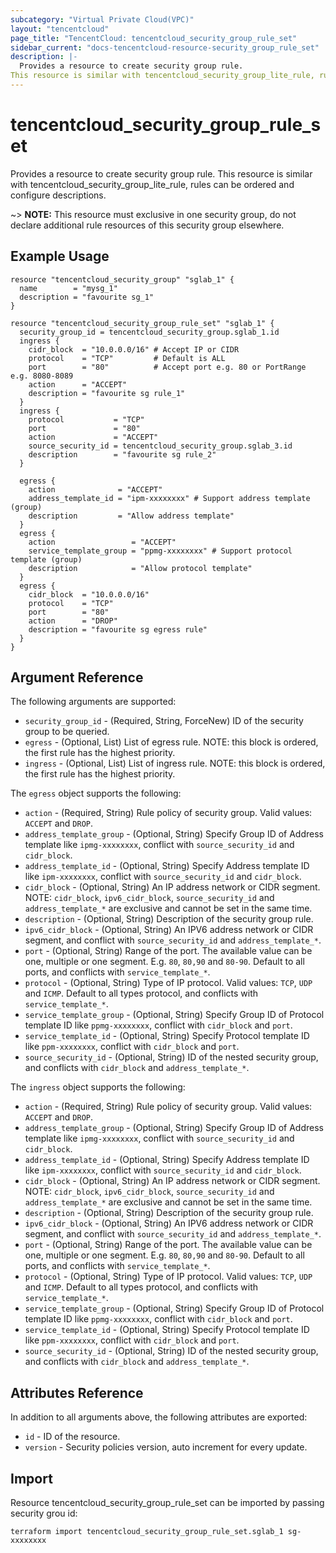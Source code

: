 ```yaml
---
subcategory: "Virtual Private Cloud(VPC)"
layout: "tencentcloud"
page_title: "TencentCloud: tencentcloud_security_group_rule_set"
sidebar_current: "docs-tencentcloud-resource-security_group_rule_set"
description: |-
  Provides a resource to create security group rule.
This resource is similar with tencentcloud_security_group_lite_rule, rules can be ordered and configure descriptions.
---
```


# tencentcloud_security_group_rule_set

Provides a resource to create security group rule.
This resource is similar with tencentcloud_security_group_lite_rule, rules can be ordered and configure descriptions.

~> **NOTE:** This resource must exclusive in one security group, do not declare additional rule resources of this security group elsewhere.

## Example Usage

```hcl
resource "tencentcloud_security_group" "sglab_1" {
  name        = "mysg_1"
  description = "favourite sg_1"
}

resource "tencentcloud_security_group_rule_set" "sglab_1" {
  security_group_id = tencentcloud_security_group.sglab_1.id
  ingress {
    cidr_block  = "10.0.0.0/16" # Accept IP or CIDR
    protocol    = "TCP"         # Default is ALL
    port        = "80"          # Accept port e.g. 80 or PortRange e.g. 8080-8089
    action      = "ACCEPT"
    description = "favourite sg rule_1"
  }
  ingress {
    protocol           = "TCP"
    port               = "80"
    action             = "ACCEPT"
    source_security_id = tencentcloud_security_group.sglab_3.id
    description        = "favourite sg rule_2"
  }

  egress {
    action              = "ACCEPT"
    address_template_id = "ipm-xxxxxxxx" # Support address template (group)
    description         = "Allow address template"
  }
  egress {
    action                 = "ACCEPT"
    service_template_group = "ppmg-xxxxxxxx" # Support protocol template (group)
    description            = "Allow protocol template"
  }
  egress {
    cidr_block  = "10.0.0.0/16"
    protocol    = "TCP"
    port        = "80"
    action      = "DROP"
    description = "favourite sg egress rule"
  }
}
```

## Argument Reference

The following arguments are supported:

* `security_group_id` - (Required, String, ForceNew) ID of the security group to be queried.
* `egress` - (Optional, List) List of egress rule. NOTE: this block is ordered, the first rule has the highest priority.
* `ingress` - (Optional, List) List of ingress rule. NOTE: this block is ordered, the first rule has the highest priority.

The `egress` object supports the following:

* `action` - (Required, String) Rule policy of security group. Valid values: `ACCEPT` and `DROP`.
* `address_template_group` - (Optional, String) Specify Group ID of Address template like `ipmg-xxxxxxxx`, conflict with `source_security_id` and `cidr_block`.
* `address_template_id` - (Optional, String) Specify Address template ID like `ipm-xxxxxxxx`, conflict with `source_security_id` and `cidr_block`.
* `cidr_block` - (Optional, String) An IP address network or CIDR segment. NOTE: `cidr_block`, `ipv6_cidr_block`, `source_security_id` and `address_template_*` are exclusive and cannot be set in the same time.
* `description` - (Optional, String) Description of the security group rule.
* `ipv6_cidr_block` - (Optional, String) An IPV6 address network or CIDR segment, and conflict with `source_security_id` and `address_template_*`.
* `port` - (Optional, String) Range of the port. The available value can be one, multiple or one segment. E.g. `80`, `80,90` and `80-90`. Default to all ports, and conflicts with `service_template_*`.
* `protocol` - (Optional, String) Type of IP protocol. Valid values: `TCP`, `UDP` and `ICMP`. Default to all types protocol, and conflicts with `service_template_*`.
* `service_template_group` - (Optional, String) Specify Group ID of Protocol template ID like `ppmg-xxxxxxxx`, conflict with `cidr_block` and `port`.
* `service_template_id` - (Optional, String) Specify Protocol template ID like `ppm-xxxxxxxx`, conflict with `cidr_block` and `port`.
* `source_security_id` - (Optional, String) ID of the nested security group, and conflicts with `cidr_block` and `address_template_*`.

The `ingress` object supports the following:

* `action` - (Required, String) Rule policy of security group. Valid values: `ACCEPT` and `DROP`.
* `address_template_group` - (Optional, String) Specify Group ID of Address template like `ipmg-xxxxxxxx`, conflict with `source_security_id` and `cidr_block`.
* `address_template_id` - (Optional, String) Specify Address template ID like `ipm-xxxxxxxx`, conflict with `source_security_id` and `cidr_block`.
* `cidr_block` - (Optional, String) An IP address network or CIDR segment. NOTE: `cidr_block`, `ipv6_cidr_block`, `source_security_id` and `address_template_*` are exclusive and cannot be set in the same time.
* `description` - (Optional, String) Description of the security group rule.
* `ipv6_cidr_block` - (Optional, String) An IPV6 address network or CIDR segment, and conflict with `source_security_id` and `address_template_*`.
* `port` - (Optional, String) Range of the port. The available value can be one, multiple or one segment. E.g. `80`, `80,90` and `80-90`. Default to all ports, and conflicts with `service_template_*`.
* `protocol` - (Optional, String) Type of IP protocol. Valid values: `TCP`, `UDP` and `ICMP`. Default to all types protocol, and conflicts with `service_template_*`.
* `service_template_group` - (Optional, String) Specify Group ID of Protocol template ID like `ppmg-xxxxxxxx`, conflict with `cidr_block` and `port`.
* `service_template_id` - (Optional, String) Specify Protocol template ID like `ppm-xxxxxxxx`, conflict with `cidr_block` and `port`.
* `source_security_id` - (Optional, String) ID of the nested security group, and conflicts with `cidr_block` and `address_template_*`.

## Attributes Reference

In addition to all arguments above, the following attributes are exported:

* `id` - ID of the resource.
* `version` - Security policies version, auto increment for every update.


## Import

Resource tencentcloud_security_group_rule_set can be imported by passing security grou id:

```
terraform import tencentcloud_security_group_rule_set.sglab_1 sg-xxxxxxxx
```

